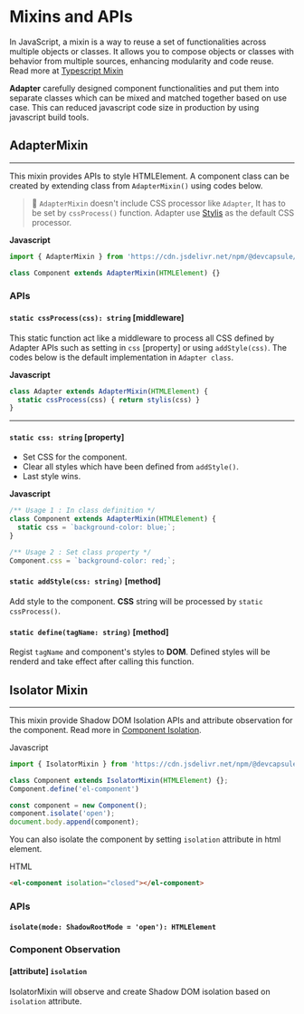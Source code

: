 # Mixins and APIs

In JavaScript, a mixin is a way to reuse a set of functionalities
across multiple objects or classes. It allows you to compose objects
or classes with behavior from multiple sources, enhancing modularity
and code reuse. Read more at [Typescript Mixin](https://www.typescriptlang.org/docs/handbook/mixins.html)

**Adapter** carefully designed component functionalities and put them into
separate classes which can be mixed and matched together based on use case.
This can reduced javascript code size in production by using
javascript build tools.

## AdapterMixin
---

This mixin provides APIs to style HTMLElement.
A component class can be created by extending class
from `AdapterMixin()` using codes below.


<el-blockquote>

> 📍 `AdapterMixin` doesn't include CSS processor like `Adapter`,
> It has to be set by `cssProcess()` function.
> Adapter use [Stylis](https://stylis.js.org/)
> as the default CSS processor.

</el-blockquote>

<el-code-block>
<div el="bar-top-left"><b>Javascript</b></div>

```js
import { AdapterMixin } from 'https://cdn.jsdelivr.net/npm/@devcapsule/adapter/+esm';

class Component extends AdapterMixin(HTMLElement) {}
```
</el-code-block>

### APIs

<el-api>

#### `static cssProcess(css): string` [middleware]
This static function act like a middleware to process all CSS
defined by Adapter APIs such as setting in `css` [property]
or using `addStyle(css)`. The codes below is the default implementation
in `Adapter class`.

<el-code-block>
<div el="bar-top-left"><b>Javascript</b></div>

```js
class Adapter extends AdapterMixin(HTMLElement) {
  static cssProcess(css) { return stylis(css) }
}
```
</el-code-block>

---

#### `static css: string` [property]

- Set CSS for the component.
- Clear all styles which have been defined from `addStyle()`.
- Last style wins.

<el-code-block>
<div el="bar-top-left"><b>Javascript</b></div>

```js
/** Usage 1 : In class definition */
class Component extends AdapterMixin(HTMLElement) {
  static css = `background-color: blue;`;
}

/** Usage 2 : Set class property */
Component.css = `background-color: red;`;
```
</el-code-block>

#### `static addStyle(css: string)` [method]
Add style to the component. **CSS** string will be processed by `static cssProcess()`.

#### `static define(tagName: string)` [method]
Regist `tagName` and component's styles to **DOM**. Defined styles will be renderd
and take effect after calling this function.

</el-api>

## Isolator Mixin
---
This mixin provide Shadow DOM Isolation APIs and attribute observation for the component.
Read more in [Component Isolation](../isolation/#).

<el-code-block>
<div el="bar-top-left">Javascript</div>

```js
import { IsolatorMixin } from 'https://cdn.jsdelivr.net/npm/@devcapsule/adapter/+esm';

class Component extends IsolatorMixin(HTMLElement) {};
Component.define('el-component')

const component = new Component();
component.isolate('open');
document.body.append(component);
```

You can also isolate the component by setting `isolation` attribute
in html element.

<el-code-block>
<div el="bar-top-left">HTML</div>

```html
<el-component isolation="closed"></el-component>
```


### APIs

<el-api>

#### `isolate(mode: ShadowRootMode = 'open'): HTMLElement`

</el-api>

### Component Observation

<el-api>

#### [attribute] `isolation`
IsolatorMixin will observe and create Shadow DOM isolation based on
`isolation` attribute.

</el-api>